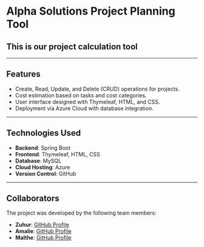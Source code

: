 # **Alpha Solutions Project Planning Tool**

## **This is our project calculation tool**

---

## **Features**
- Create, Read, Update, and Delete (CRUD) operations for projects.
- Cost estimation based on tasks and cost categories.
- User interface designed with Thymeleaf, HTML, and CSS.
- Deployment via Azure Cloud with database integration.

---

## **Technologies Used**
- **Backend**: Spring Boot 
- **Frontend**: Thymeleaf, HTML, CSS
- **Database**: MySQL 
- **Cloud Hosting**: Azure
- **Version Control**: GitHub

---
## **Collaborators**
The project was developed by the following team members:

- **Zuhur**: [GitHub Profile](https://github.com/zuunun) 
- **Amalie**: [GitHub Profile](https://github.com/amaliekea)
- **Malthe**: [GitHub Profile](https://github.com/Malthe-kea)


